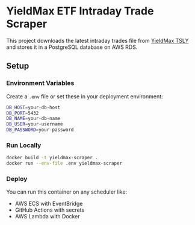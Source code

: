 # YieldMax ETF Intraday Trade Scraper

This project downloads the latest intraday trades file from [YieldMax TSLY](https://www.yieldmaxetfs.com/ym/intraday-file) and stores it in a PostgreSQL database on AWS RDS.

## Setup

### Environment Variables

Create a `.env` file or set these in your deployment environment:

```bash
DB_HOST=your-db-host
DB_PORT=5432
DB_NAME=your-db-name
DB_USER=your-username
DB_PASSWORD=your-password
```

### Run Locally

```bash
docker build -t yieldmax-scraper .
docker run --env-file .env yieldmax-scraper
```

### Deploy

You can run this container on any scheduler like:

- AWS ECS with EventBridge
- GitHub Actions with secrets
- AWS Lambda with Docker
